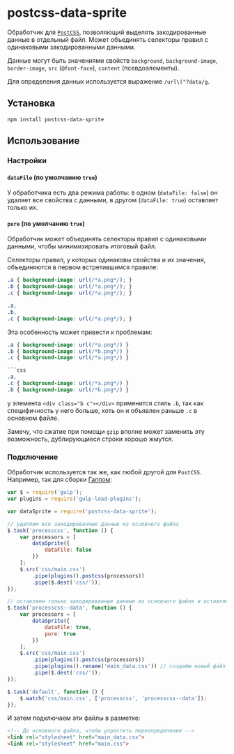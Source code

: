 # postcss-data-sprite

Обработчик для [`PostCSS`](https://github.com/postcss/postcss), позволяющий выделять закодированные данные в отдельный файл. Может объединять селекторы правил с одинаковыми закодированными данными.

Данные могут быть значениями свойств `background`, `background-image`, `border-image`, `src` (`@font-face`), `content` (псевдоэлементы).

Для определения данных используется выражение `/url\("?data/g`.


## Установка

```
npm install postcss-data-sprite
```


## Использование

### Настройки

#### `dataFile` (по умолчанию `true`)

У обработчика есть два режима работы: в одном (`dataFile: false`) он удаляет все свойства с данными, в другом (`dataFile: true`) оставляет только их.


#### `pure` (по умолчанию `true`)

Обработчик может объединять селекторы правил с одинаковыми данными, чтобы минимизировать итоговый файл.

Селекторы правил, у которых одинаковы свойства и их значения, объединяются в первом встретившимся правиле:

```css
.a { background-image: url(/*a.png*/); }
.b { background-image: url(/*a.png*/); }
.c { background-image: url(/*a.png*/); }
```
```css
.a,
.b,
.c { background-image: url(/*a.png*/); }
```

Эта особенность может привести к проблемам:

```css
.a { background-image: url(/*a.png*/) }
.b { background-image: url(/*b.png*/) }
.c { background-image: url(/*a.png*/) }

```css
.a,
.c { background-image: url(/*a.png*/) }
.b { background-image: url(/*b.png*/) }
```

у элемента `<div class="b c"></div>` применится стиль `.b`, так как специфичность у него больше, хоть он и объявлен раньше `.c` в основном файле.

Замечу, что сжатие при помощи `gzip` вполне может заменить эту возможность, дублирующиеся строки хорошо жмутся.


### Подключение

Обработчик используется так же, как любой другой для `PostCSS`. Например, так для сборки [Галпом](https://github.com/gulpjs/gulp):

```js
var $ = require('gulp');
var plugins = require('gulp-load-plugins');

var dataSprite = require('postcss-data-sprite');

// удаляем все закодированные данные из основного файла
$.task('processcss', function () {
    var processors = [
        dataSprite({
            dataFile: false
        })
    ];
    $.src('css/main.css')
        .pipe(plugins().postcss(processors))
        .pipe($.dest('css/'));
});

// оставляем только закодированные данные из основного файла и оставляем только уникальные данные
$.task('processcss--data', function () {
    var processors = [
        dataSprite({
            dataFile: true,
            pure: true
        })
    ];
    $.src('css/main.css')
        .pipe(plugins().postcss(processors))
        .pipe(plugins().rename('main_data.css')) // создаём новый файл
        .pipe($.dest('css/'));
});

$.task('default', function () {
    $.watch('css/main.css', ['processcss', 'processcss--data']);
});
```

И затем подключаем эти файлы в разметке:

```html
<!-- До основного файла, чтобы упростить переопределение -->
<link rel="stylesheet" href="main_data.css">
<link rel="stylesheet" href="main.css">
```
